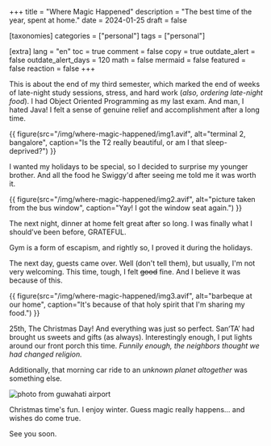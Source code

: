 +++
title = "Where Magic Happened"
description = "The best time of the year, spent at home."
date = 2024-01-25
draft = false

[taxonomies]
categories = ["personal"]
tags = ["personal"]

[extra]
lang = "en"
toc = true
comment = false
copy = true
outdate_alert = false
outdate_alert_days = 120
math = false
mermaid = false
featured = false
reaction = false
+++

This is about the end of my third semester, which marked the end of weeks of late-night study sessions, stress, and hard work (*also, ordering late-night food*). I had Object Oriented Programming as my last exam. And man, I hated Java! I felt a  sense of genuine relief and accomplishment after a long time. 

{{ figure(src="/img/where-magic-happened/img1.avif", alt="terminal 2, bangalore", caption="Is the T2 really beautiful, or am I that sleep-deprived?") }}

I wanted my holidays to be special, so I decided to surprise my younger brother. And all the food he Swiggy'd after seeing me told me it was worth it.

{{ figure(src="/img/where-magic-happened/img2.avif", alt="picture taken from the bus window", caption="Yay! I got the window seat again.") }}

The next night, dinner at home felt great after so long. I was finally what I should’ve been before, GRATEFUL.

Gym is a form of escapism, and rightly so, I proved it during the holidays.

The next day, guests came over. Well (don't tell them), but usually, I'm not very welcoming. This time, tough, I felt ~~good~~ fine. And I believe it was because of this.

{{ figure(src="/img/where-magic-happened/img3.avif", alt="barbeque at our home", caption="It's because of that holy spirit that I'm sharing my food.") }}

25th, The Christmas Day! And everything was just so perfect. San‘TA’ had brought us sweets and gifts (as always). Interestingly enough, I put lights around our front porch this time. *Funnily enough, the neighbors thought we had changed religion.*

Additionally, that morning car ride to an *unknown planet altogether* was something else.

![photo from guwahati airport](/img/where-magic-happened/img5.avif)

Christmas time's fun. I enjoy winter. Guess magic really happens... and wishes do come true.

See you soon.
